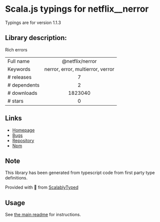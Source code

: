 
# Scala.js typings for netflix__nerror

Typings are for version 1.1.3

## Library description:
Rich errors

|                    |                 |
| ------------------ | :-------------: |
| Full name          | @netflix/nerror |
| Keywords           | nerror, error, multierror, verror |
| # releases         | 7 |
| # dependents       | 2 |
| # downloads        | 1823040 |
| # stars            | 0 |

## Links
- [Homepage](https://github.com/Netflix/nerror)
- [Bugs](https://github.com/Netflix/nerror/issues)
- [Repository](https://github.com/Netflix/nerror)
- [Npm](https://www.npmjs.com/package/%40netflix%2Fnerror)
    


## Note
This library has been generated from typescript code from first party type definitions.

Provided with :purple_heart: from [ScalablyTyped](https://github.com/oyvindberg/ScalablyTyped)

## Usage
See [the main readme](../../readme.md) for instructions.


